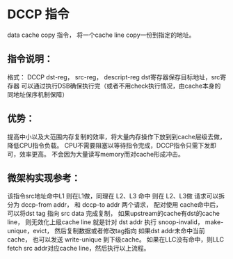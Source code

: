 # DCCP 指令
data cache copy 指令， 将一个cache line copy一份到指定的地址。

## 指令说明：
  格式： DCCP dst-reg， src-reg， descript-reg
  dst寄存器保存目标地址，src寄存器
  可以通过执行DSB确保执行完（或者不用check执行情况，由cache本身的同地址保序机制保障）

## 优势：
  提高中小以及大范围内存复制的效率，将大量内存操作下放到到cache层级去做，降低CPU指令负载。
  CPU不需要阻塞以等待指令完成，DCCP指令只需下发即可，效率更高。
  不会因为大量读写memory而对cache形成冲击。

## 微架构实现参考：
  该指令src地址命中L1 则在L1做，同理在 L2、L3 命中 则在 L2、L3做
  请求可以拆分为 dccp-from addr， 和 dccp-to addr 两个请求， 配对使用
  cache命中后，可以将dst  tag 指向 src data 完成复制， 如果upstream的cache有dst的cache line， 则无效化上级cache line
    就是针对 dst addr 执行 snoop-invalid， make-unique，evict， 然后复制数据或者修改tag指向
    如果dst addr未命中当前cache， 也可以发送 write-unique 到下级cache。
  如果在LLC没有命中，则LLC fetch src addr对应cache line，然后执行以上流程。
